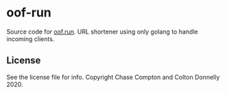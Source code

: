 # oof-run

Source code for [oof.run](oof.run).
URL shortener using only golang to handle incoming clients.

## License

See the license file for info.
Copyright Chase Compton and Colton Donnelly 2020.
